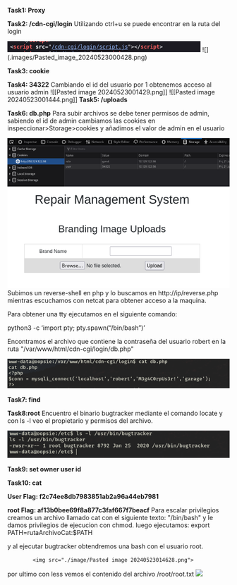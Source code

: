 **Task1: Proxy**

**Task2: /cdn-cgi/login**
Utilizando ctrl+u se puede encontrar en la ruta del login

<img src="./images/Pasted image 20240523000936.png">
![](.images/Pasted_image_20240523000428.png)


**Task3: cookie**

**Task4: 34322**
Cambiando el id del usuario por 1 obtenemos acceso al usuario admin
![[Pasted image 20240523001429.png]]
![[Pasted image 20240523001444.png]]
**Task5: /uploads**

**Task6: db.php**
Para subir archivos se debe tener permisos de admin, sabiendo el id de admin cambiamos las cookies en inspeccionar>Storage>cookies y añadimos el valor de admin en el usuario 

<img src="./images/Pasted image 20240523003626.png">

<img src="./images/Pasted image 20240523003641.png">
Subimos un reverse-shell en php y lo buscamos en http://ip/reverse.php mientras escuchamos con netcat para obtener acceso a la maquina.

Para obtener una tty ejecutamos en el siguiente comando:

python3 -c ‘import pty; pty.spawn(“/bin/bash”)’

Encontramos el archivo que contiene la contraseña del usuario robert en la ruta "/var/www/html/cdn-cgi/login/db.php" 

<img src="./images/Pasted image 20240523005238.png">



**Task7: find**

**Task8:root**
Encuentro el binario bugtracker mediante el comando locate y con ls -l veo el propietario y permisos del archivo.

<img src="./images/Pasted image 20240523010110.png">


**Task9: set owner user id**

**Task10: cat** 

**User Flag: f2c74ee8db7983851ab2a96a44eb7981**

**root Flag: af13b0bee69f8a877c3faf667f7beacf**
Para escalar privilegios creamos un archivo llamado cat con el siguiente texto: "/bin/bash" y le damos privilegios de ejecucion con chmod.
luego ejecutamos:
export PATH=rutaArchivoCat:$PATH

y al ejecutar bugtracker obtendremos una bash con el usuario root.

			<img src="./image/Pasted image 20240523014628.png">
			
 por ultimo con less vemos el contenido del archivo /root/root.txt
			 <img src="./image/Pasted image 20240523014749.png">


